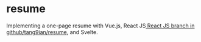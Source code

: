# resume
Implementing a one-page resume with Vue.js, React JS[ React JS branch in github/tang9ian/resume](/github/tang9ian/resume/tree/reactjs), and Svelte.
